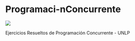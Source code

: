 # Programaci-nConcurrente


![](https://media.tenor.com/KbXIBwtIzoYAAAAC/piano-bruce-almighty.gif)

Ejercicios Resueltos de Programación Concurrente - UNLP
